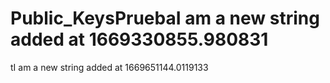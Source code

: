 # Public_KeysPruebaI am a new string added at 1669330855.980831 
tI am a new string added at 1669651144.0119133 

